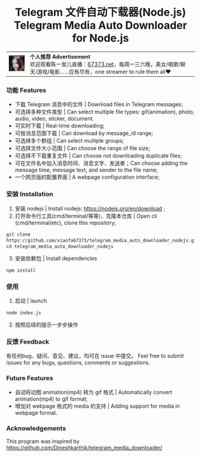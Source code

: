 <h1 align="center">Telegram 文件自动下载器(Node.js)<br />
Telegram Media Auto Downloader for Node.js</h1>

<table>
    <tr>
        <td><img src="res/陈一发儿头像.jpg"></td>
        <td><b>个人推荐 Advertisement</b><br/>欢迎观看陈一发儿直播：<a href="https://67373.net">67373.net</a>，每周一三六晚，美女/唱歌/聊天/游戏/电影……应有尽有，one streamer to rule them all❤️</td>
    </tr>
</table>

### 功能 Features
- 下载 Telegram 消息中的文件 | Download files in Telegram messages;
- 可选择多种文件类型 | Can select multiple file types: gif(animation), photo, audio, video, sticker, document.
- 可实时下载 | Real-time downloading;
- 可按消息范围下载 | Can download by message_id range;
- 可选择多个群组 | Can select multiple groups;
- 可选择文件大小范围 | Can choose the range of file size;
- 可选择不下载重复文件 | Can choose not downloading duplicate files;
- 可在文件名中加入消息时间、消息文字、发送者；Can choose adding the message time, message text, and sender to the file name;
- 一个网页版的配置界面 | A webpage configuration interface;

### 安装 Installation
1. 安装 nodejs | Install nodejs: https://nodejs.org/en/download ;
2. 打开命令行工具(cmd/terminal/等等)，克隆本仓库 | Open cli (cmd/terminal/etc), clone this repository;
```
git clone https://github.com/xiaofa67373/telegram_media_auto_downloader_nodejs.git
cd telegram_media_auto_downloader_nodejs
```
3. 安装依赖包 | Install dependencies
```
npm install
```

### 使用
1. 启动 | launch
```
node index.js
```
2. 按照后续的提示一步步操作

### 反馈 Feedback
有任何bug、疑问、意见、建议，均可在 issue 中提交。
Feel free to submit issues for any bugs, questions, comments or suggestions.

### Future Features
- 自动将动图 animation(mp4) 转为 gif 格式 | Automatically convert animation(mp4) to gif format;
- 增加对 webpage 格式的 media 的支持 | Adding support for media in webpage format.

### Acknowledgements
This program was inspired by https://github.com/Dineshkarthik/telegram_media_downloader/

